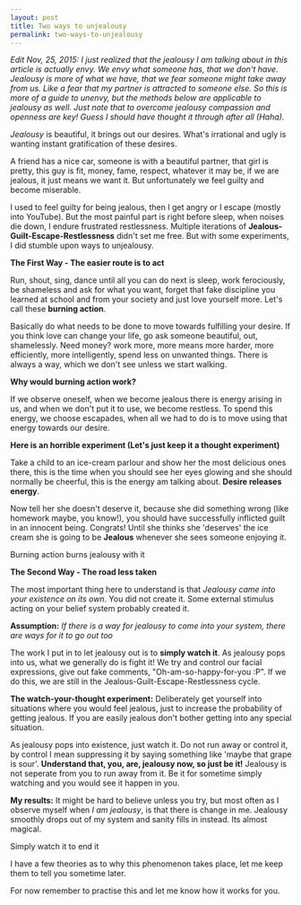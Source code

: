 ```yaml
---
layout: post
title: Two ways to unjealousy
permalink: two-ways-to-unjealousy
---
```

*Edit Nov, 25, 2015: I just realized that the jealousy I am talking about in this article is actually envy. We envy what someone has, that we don't have. Jealousy is more of what we have, that we fear someone might take away from us. Like a fear that my partner is attracted to someone else. So this is more of a guide to unenvy, but the methods below are applicable to jealousy as well. Just note that to overcome jealousy compassion and openness are key! Guess I should have thought it through after all (Haha).*

*Jealousy* is beautiful, it brings out our desires. What's irrational and ugly is wanting instant gratification of these desires.

A friend has a nice car, someone is with a beautiful partner, that girl is pretty, this guy is fit, money, fame, respect, whatever it may be, if we are jealous, it just means we want it. But unfortunately we feel guilty and become miserable.

I used to feel guilty for being jealous, then I get angry or I escape (mostly into YouTube). But the most painful part is right before sleep, when noises die down, I endure frustrated restlessness. Multiple iterations of **Jealous-Guilt-Escape-Restlessness** didn't set me free. But with some experiments, I did stumble upon ways to unjealousy.


**The First Way - The easier route is to act**

Run, shout, sing, dance until all you can do next is sleep, work ferociously, be shameless and ask for what you want, forget that fake discipline you learned at school and from your society and just love yourself more. Let's call these **burning action**.

Basically do what needs to be done to move towards fulfilling your desire. If you think love can change your life, go ask someone beautiful, out, shamelessly. Need money? work more, more means more harder, more efficiently, more intelligently, spend less on unwanted things. There is always a way, which we don't see unless we start walking.

**Why would burning action work?**

If we observe oneself, when we become jealous there is energy arising in us, and when we don't put it to use, we become restless. To spend this energy, we choose escapades, when all we had to do is to move using that energy towards our desire. 

**Here is an horrible experiment (Let's just keep it a thought experiment)** 

Take a child to an ice-cream parlour and show her the most delicious ones there, this is the time when you should see her eyes glowing and she should normally be cheerful, this is the energy am talking about. **Desire releases energy**. 

Now tell her she doesn't deserve it, because she did something wrong (like homework maybe, you know!), you should have successfully inflicted guilt in an innocent being. Congrats! Until she thinks she 'deserves' the ice cream she is going to be **Jealous** whenever she sees someone enjoying it.

<p class="message">
    Burning action burns jealousy with it
</p>

**The Second Way - The road less taken**

The most important thing here to understand is that *Jealousy came into your existence on its own*. You did not create it. Some external stimulus acting on your belief system probably created it.

**Assumption:** *If there is a way for jealousy to come into your system, there are ways for it to go out too*

The work I put in to let jealousy out is to **simply watch it**. As jealousy pops into us, what we generally do is fight it! We try and control our facial expressions, give out fake comments, "Oh-am-so-happy-for-you :P". If we do this, we are still in the Jealous-Guilt-Escape-Restlessness cycle.

**The watch-your-thought experiment:** Deliberately get yourself into situations where you would feel jealous, just to increase the probability of getting jealous. If you are easily jealous don't bother getting into any special situation.

As jealousy pops into existence, just watch it. Do not run away or control it, by control I mean suppressing it by saying something like 'maybe that grape is sour'. **Understand that, you, are, jealousy now, so just be it!** Jealousy is not seperate from you to run away from it. Be it for sometime simply watching and you would see it happen in you.

**My results:** It might be hard to believe unless you try, but most often as I observe myself when *I am jealousy*, is that there is change in me. Jealousy smoothly drops out of my system and sanity fills in instead. Its almost magical.

<p class="message">
    Simply watch it to end it
</p>

I have a few theories as to why this phenomenon takes place, let me keep them to tell you sometime later.

For now remember to practise this and let me know how it works for you.